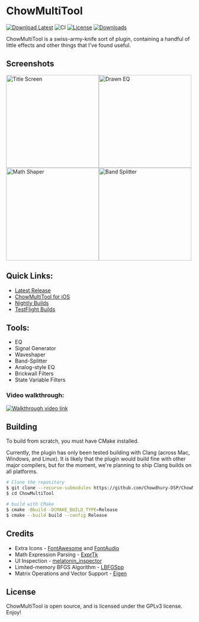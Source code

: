 # ChowMultiTool

[![Download Latest](https://img.shields.io/badge/download-latest-blue.svg)](https://github.com/Chowdhury-DSP/ChowMultiTool/releases/latest)
![CI](https://github.com/Chowdhury-DSP/ChowMultiTool/workflows/CI/badge.svg)
[![License](https://img.shields.io/badge/License-GPLv3-green.svg)](https://opensource.org/licenses/GPL-3.0)
[![Downloads](https://img.shields.io/github/downloads/Chowdhury-DSP/ChowMultiTool/total)](https://somsubhra.github.io/github-release-stats/?username=Chowdhury-DSP&repository=ChowMultiTool&page=1&per_page=30)

ChowMultiTool is a swiss-army-knife sort of plugin, containing
a handful of little effects and other things that I've found useful.

## Screenshots

<img src="./images/title_screen.png" alt="Title Screen" height="250"><img src="./images/drawn_eq.png" alt="Drawn EQ" height="250">
<br/>
<img src="./images/math_shaper.png" alt="Math Shaper" height="250"><img src="./images/band_split.png" alt="Band Splitter" height="250">

## Quick Links:

- [Latest Release](https://chowdsp.com/products.html#multitool)
- [ChowMultiTool for iOS](https://apps.apple.com/us/app/chowmultitool/id6448428301)
- [Nightly Builds](https://chowdsp.com/nightly.html#multitool)
- [TestFlight Builds](https://testflight.apple.com/join/KuFujgKZ)

## Tools:

- EQ
- Signal Generator
- Waveshaper
- Band-Splitter
- Analog-style EQ
- Brickwall Filters
- State Variable Filters

### Video walkthrough:
[![Walkthrough video link](https://img.youtube.com/vi/9J8roV1Eoj0/0.jpg)](https://youtu.be/9J8roV1Eoj0)

## Building

To build from scratch, you must have CMake installed.

Currently, the plugin has only been tested building with Clang (across
Mac, Windows, and Linux). It is likely that the plugin would build fine
with other major compilers, but for the moment, we're planning to ship
Clang builds on all platforms.

```bash
# Clone the repository
$ git clone --recurse-submodules https://github.com/Chowdhury-DSP/ChowMultiTool.git
$ cd ChowMultiTool

# build with CMake
$ cmake -Bbuild -DCMAKE_BUILD_TYPE=Release
$ cmake --build build --config Release
```

## Credits

- Extra Icons - [FontAwesome](https://fontawesome.com/) and [FontAudio](https://github.com/fefanto/fontaudio)
- Math Expression Parsing - [ExprTk](http://www.partow.net/programming/exprtk/)
- UI Inspection - [melatonin_inspector](https://github.com/sudara/melatonin_inspector)
- Limited-memory BFGS Algorithm - [LBFGSpp](https://github.com/yixuan/LBFGSpp)
- Matrix Operations and Vector Support - [Eigen](https://gitlab.com/libeigen/eigen)

## License

ChowMultiTool is open source, and is licensed under the GPLv3 license.
Enjoy!

